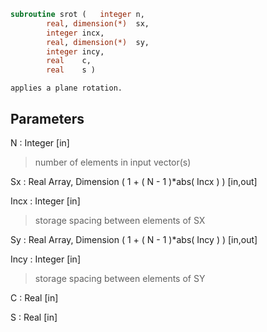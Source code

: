 ```fortran
subroutine srot	(	integer	n,
		real, dimension(*)	sx,
		integer	incx,
		real, dimension(*)	sy,
		integer	incy,
		real	c,
		real	s )
```

    applies a plane rotation.

## Parameters
N : Integer [in]
> number of elements in input vector(s)

Sx : Real Array, Dimension ( 1 + ( N - 1 )*abs( Incx ) ) [in,out]

Incx : Integer [in]
> storage spacing between elements of SX

Sy : Real Array, Dimension ( 1 + ( N - 1 )*abs( Incy ) ) [in,out]

Incy : Integer [in]
> storage spacing between elements of SY

C : Real [in]

S : Real [in]

